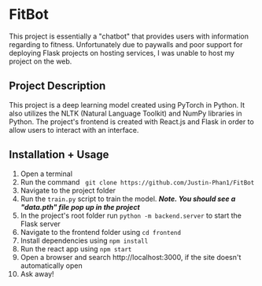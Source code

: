 # FitBot
This project is essentially a "chatbot" that provides users with information regarding to fitness. Unfortunately due to paywalls and poor support for deploying 
Flask projects on hosting services, I was unable to host my project on the web. 

## Project Description 
This project is a deep learning model created using PyTorch in Python. It also utilizes the NLTK (Natural Language Toolkit) and NumPy libraries in Python. The project's frontend is 
created with React.js and Flask in order to allow users to interact with an interface. 

## Installation + Usage

1. Open a terminal 
2. Run the command ``` git clone https://github.com/Justin-Phan1/FitBot```
3. Navigate to the project folder
4. Run the ```train.py``` script to train the model. __*Note. You should see a "data.pth" file pop up in the project*__
5. In the project's root folder run ```python -m backend.server``` to start the Flask server
6. Navigate to the frontend folder using ```cd frontend```
7. Install dependencies using ```npm install```
8. Run the react app using ```npm start```
9. Open a browser and search http://localhost:3000, if the site doesn't automatically open
10. Ask away!
